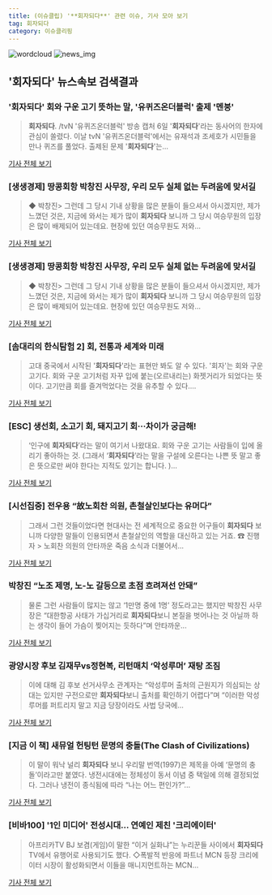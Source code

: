 ```yaml
---
title: (이슈클립) '**회자되다**' 관련 이슈, 기사 모아 보기
tag: 회자되다
category: 이슈클리핑
---
```

![wordcloud](https://s3.ap-northeast-2.amazonaws.com/lyrics101-wordcloud/2018-09-06-1536178544.png)
![news_img](https://user-images.githubusercontent.com/42597476/44507050-1206f400-a6e4-11e8-8d98-7ffbfebb353f.png)
## **'**회자되다**'** 뉴스속보 검색결과
### '**회자되다**' 회와 구운 고기 뜻하는 말, '유퀴즈온더블럭' 출제 '멘붕'

>**회자되다**. /tvN '유퀴즈온더블럭' 방송 캡처  6일 '**회자되다**'라는 동사어의 한자에 관심이 쏠렸다.   이날 tvN '유퀴즈온더블럭'에서는 유재석과 조세호가 시민들을 만나 퀴즈를 풀었다.   출제된 문제 '**회자되다**'는...

<a href="http://www.kyeongin.com/main/view.php?key=20180906000047215" target="_blank">기사 전체 보기</a>

### [생생경제] 땅콩회항 박창진 사무장, 우리 모두 실체 없는 두려움에 맞서길

>◆ 박창진> 그런데 그 당시 기내 상황을 많은 분들이 들으셔서 아시겠지만, 제가 느꼈던 것은, 지금에 와서는 제가 많이 **회자되다** 보니까 그 당시 여승무원의 입장은 많이 배제되어 있는데요. 현장에 있던 여승무원도 저와...

<a href="http://www.ytn.co.kr/_ln/0102_201809051741464856" target="_blank">기사 전체 보기</a>

### [생생경제] 땅콩회항 박창진 사무장, 우리 모두 실체 없는 두려움에 맞서길

>◆ 박창진> 그런데 그 당시 기내 상황을 많은 분들이 들으셔서 아시겠지만, 제가 느꼈던 것은, 지금에 와서는 제가 많이 **회자되다** 보니까 그 당시 여승무원의 입장은 많이 배제되어 있는데요. 현장에 있던 여승무원도 저와...

<a href="http://radio.ytn.co.kr/program/?f=2&id=57928&s_mcd=0206&s_hcd=15" target="_blank">기사 전체 보기</a>

### [솜대리의 한식탐험 2] 회, 전통과 세계와 미래

>고대 중국에서 시작된 '**회자되다**'라는 표현만 봐도 알 수 있다. '회자'는 회와 구운 고기다. 회와 구운 고기처럼 자꾸 입에 붙는(오르내리는) 화젯거리가 되었다는 뜻이다. 고기만큼 회를 즐겨먹었다는 것을 유추할 수 있다....

<a href="http://www.sommeliertimes.com/news/articleView.html?idxno=10053" target="_blank">기사 전체 보기</a>

### [ESC] 생선회, 소고기 회, 돼지고기 회···차이가 궁금해!

>‘인구에 **회자되다**’라는 말이 여기서 나왔대요. 회와 구운 고기는 사람들이 입에 올리기 좋아하는 것. (그래서 ‘**회자되다**’라는 말을 구설에 오른다는 나쁜 뜻 말고 좋은 뜻으로만 써야 한다는 지적도 있기는 합니다. )...

<a href="http://www.hani.co.kr/arti/specialsection/esc_section/856859.html" target="_blank">기사 전체 보기</a>

### [시선집중] 전우용 “故노회찬 의원, 촌철살인보다는 유머다”

>그래서 그런 것들이었다면 현대사는 전 세계적으로 중요한 어구들이 **회자되다** 보니까 다양한 말들이 인용되면서 촌철살인의 역할을 대신하고 있는 거죠. ☎ 진행자 > 노회찬 의원의 안타까운 죽음 소식과 더불어서...

<a href="https://news.naver.com/main/read.nhn?mode=LSD&mid=sec&sid1=102&oid=214&aid=0000860357" target="_blank">기사 전체 보기</a>

### 박창진 “노조 제명, 노-노 갈등으로 초점 흐려져선 안돼”

>물론 그런 사람들이 많지는 않고 ‘1만명 중에 1명’ 정도라고는 했지만 박창진 사무장은 “대한항공 사태가 가십거리로 **회자되다**보니 본질을 벗어나는 것 아닐까 하는 생각이 들어 가슴이 찢어지는 듯하다”며 안타까운...

<a href="http://www.seoul.co.kr/news/newsView.php?id=20180518500059&wlog_tag3=naver" target="_blank">기사 전체 보기</a>

### 광양시장 후보 김재무vs정현복, 리턴매치 ‘악성루머’ 재탕 조짐

>이에 대해 김 후보 선거사무소 관계자는 “악성루머 출처의 근원지가 의심되는 상대는 있지만 구전으로만 **회자되다**보니 출처를 확인하기 어렵다”며 “이러한 악성루머를 퍼트리지 말고 지금 당장이라도 사법 당국에...

<a href="http://www.anewsa.com/detail.php?number=1316775&thread=11r02" target="_blank">기사 전체 보기</a>

### [지금 이 책] 새뮤얼 헌팅턴 문명의 충돌(The Clash of Civilizations)

>이 말이 워낙 널리 **회자되다** 보니 우리말 번역(1997)은 제목을 아예 ‘문명의 충돌’이라고만 붙였다. 냉전시대에는 정체성이 동서 이념 중 택일에 의해 결정되었다. 그러나 냉전이 종식됨에 따라 “나는 어느 편인가?”...

<a href="http://weekly.chosun.com/client/news/viw.asp?nNewsNumb=002505100019&ctcd=C09" target="_blank">기사 전체 보기</a>

### [비바100] '1인 미디어' 전성시대… 연예인 제친 '크리에이터'

>아프리카TV BJ 보겸(게임)이 말한 “이거 실화냐”는 누리꾼들 사이에서 **회자되다** TV에서 유행어로 사용되기도 했다. ◇폭발적 반응에 파트너 MCN 등장 크리에이터 시장이 활성화되면서 이들을 매니지먼트하는 MCN...

<a href="http://www.viva100.com/main/view.php?key=20180418010006887" target="_blank">기사 전체 보기</a>


